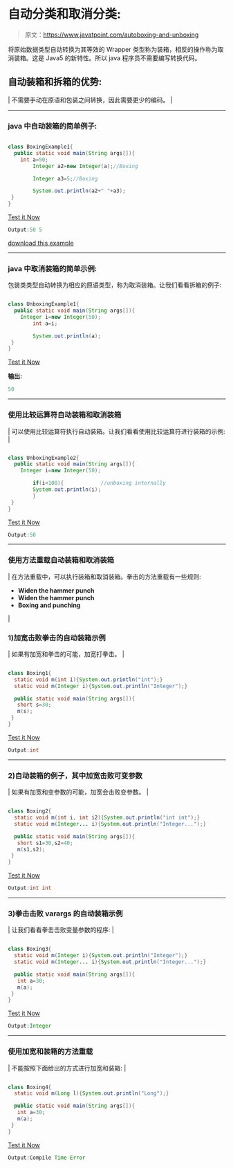 # 自动分类和取消分类:

> 原文：<https://www.javatpoint.com/autoboxing-and-unboxing>

将原始数据类型自动转换为其等效的 Wrapper 类型称为装箱，相反的操作称为取消装箱。这是 Java5 的新特性。所以 java 程序员不需要编写转换代码。

## 自动装箱和拆箱的优势:

| 不需要手动在原语和包装之间转换，因此需要更少的编码。 |

* * *

### java 中自动装箱的简单例子:

```java

class BoxingExample1{
  public static void main(String args[]){
	int a=50;
        Integer a2=new Integer(a);//Boxing

        Integer a3=5;//Boxing

        System.out.println(a2+" "+a3);
 } 
}

```

[Test it Now](https://www.javatpoint.com/opr/test.jsp?filename=BoxingExample1)

```java
Output:50 5

```

[download this example](https://static.javatpoint.com/src/newjdk/boxing1.zip)

* * *

### java 中取消装箱的简单示例:

包装类类型自动转换为相应的原语类型，称为取消装箱。让我们看看拆箱的例子:

```java

class UnboxingExample1{
  public static void main(String args[]){
	Integer i=new Integer(50);
        int a=i;

        System.out.println(a);
 } 
}

```

[Test it Now](https://www.javatpoint.com/opr/test.jsp?filename=UnboxingExample1)

**输出:**

```java
50

```

* * *

### 使用比较运算符自动装箱和取消装箱

| 可以使用比较运算符执行自动装箱。让我们看看使用比较运算符进行装箱的示例: |

```java

class UnboxingExample2{
  public static void main(String args[]){
	Integer i=new Integer(50);

        if(i<100){            //unboxing internally
        System.out.println(i);
        }
 } 
}

```

[Test it Now](https://www.javatpoint.com/opr/test.jsp?filename=UnboxingExample2)

```java
Output:50

```

* * *

### 使用方法重载自动装箱和取消装箱

| 在方法重载中，可以执行装箱和取消装箱。拳击的方法重载有一些规则:

*   **Widen the hammer punch**
*   **Widen the hammer punch**
*   **Boxing and punching**

 |

### 1)加宽击败拳击的自动装箱示例

| 如果有加宽和拳击的可能，加宽打拳击。 |

```java

class Boxing1{
  static void m(int i){System.out.println("int");}
  static void m(Integer i){System.out.println("Integer");}

  public static void main(String args[]){
   short s=30;
   m(s);
 } 
}

```

[Test it Now](https://www.javatpoint.com/opr/test.jsp?filename=Boxing1)

```java
Output:int

```

* * *

### 2)自动装箱的例子，其中加宽击败可变参数

| 如果有加宽和变参数的可能，加宽会击败变参数。 |

```java

class Boxing2{
  static void m(int i, int i2){System.out.println("int int");}
  static void m(Integer... i){System.out.println("Integer...");}

  public static void main(String args[]){
   short s1=30,s2=40;
   m(s1,s2);
 } 
}

```

[Test it Now](https://www.javatpoint.com/opr/test.jsp?filename=Boxing2)

```java
Output:int int

```

* * *

### 3)拳击击败 varargs 的自动装箱示例

| 让我们看看拳击击败变量参数的程序: |

```java

class Boxing3{
  static void m(Integer i){System.out.println("Integer");}
  static void m(Integer... i){System.out.println("Integer...");}

  public static void main(String args[]){
   int a=30;
   m(a);
 } 
}

```

[Test it Now](https://www.javatpoint.com/opr/test.jsp?filename=Boxing3)

```java
Output:Integer

```

* * *

### 使用加宽和装箱的方法重载

| 不能按照下面给出的方式进行加宽和装箱: |

```java

class Boxing4{
  static void m(Long l){System.out.println("Long");}

  public static void main(String args[]){
   int a=30;
   m(a);
 } 
}

```

[Test it Now](https://www.javatpoint.com/opr/test.jsp?filename=Boxing4)

```java
Output:Compile Time Error

```